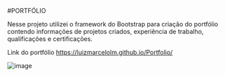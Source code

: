 #PORTFÓLIO

Nesse projeto utilizei o framework do Bootstrap para criação do portfólio contendo informações de projetos criados, experiência de trabalho, qualificações e certificações.

Link do portfólio
https://luizmarcelolm.github.io/Portfolio/

![image](https://user-images.githubusercontent.com/109484017/190879863-e27c380e-d1a0-4d9f-a5c2-a517235dce7d.png)

